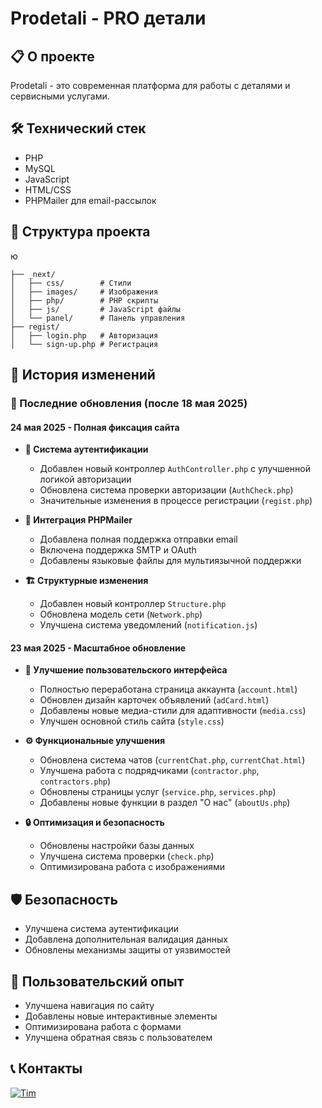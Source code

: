 # Prodetali - PRO детали

## 📋 О проекте

Prodetali - это современная платформа для работы с деталями и сервисными услугами.

## 🛠️ Технический стек

- PHP
- MySQL
- JavaScript
- HTML/CSS
- PHPMailer для email-рассылок

## 📁 Структура проекта

ю

```
├── _next/
│   ├── css/        # Стили
│   ├── images/     # Изображения
│   ├── php/        # PHP скрипты
│   ├── js/         # JavaScript файлы
│   └── panel/      # Панель управления
├── regist/
│   ├── login.php   # Авторизация
│   └── sign-up.php # Регистрация
```

## 📝 История изменений

### 🔄 Последние обновления (после 18 мая 2025)

#### 24 мая 2025 - Полная фиксация сайта

- **🔐 Система аутентификации**

  - Добавлен новый контроллер `AuthController.php` с улучшенной логикой авторизации
  - Обновлена система проверки авторизации (`AuthCheck.php`)
  - Значительные изменения в процессе регистрации (`regist.php`)

- **📧 Интеграция PHPMailer**

  - Добавлена полная поддержка отправки email
  - Включена поддержка SMTP и OAuth
  - Добавлены языковые файлы для мультиязычной поддержки

- **🏗️ Структурные изменения**
  - Добавлен новый контроллер `Structure.php`
  - Обновлена модель сети (`Network.php`)
  - Улучшена система уведомлений (`notification.js`)

#### 23 мая 2025 - Масштабное обновление

- **🎨 Улучшение пользовательского интерфейса**

  - Полностью переработана страница аккаунта (`account.html`)
  - Обновлен дизайн карточек объявлений (`adCard.html`)
  - Добавлены новые медиа-стили для адаптивности (`media.css`)
  - Улучшен основной стиль сайта (`style.css`)

- **⚙️ Функциональные улучшения**

  - Обновлена система чатов (`currentChat.php`, `currentChat.html`)
  - Улучшена работа с подрядчиками (`contractor.php`, `contractors.php`)
  - Обновлены страницы услуг (`service.php`, `services.php`)
  - Добавлены новые функции в раздел "О нас" (`aboutUs.php`)

- **🔒 Оптимизация и безопасность**
  - Обновлены настройки базы данных
  - Улучшена система проверки (`check.php`)
  - Оптимизирована работа с изображениями

## 🛡️ Безопасность

- Улучшена система аутентификации
- Добавлена дополнительная валидация данных
- Обновлены механизмы защиты от уязвимостей

## 👥 Пользовательский опыт

- Улучшена навигация по сайту
- Добавлены новые интерактивные элементы
- Оптимизирована работа с формами
- Улучшена обратная связь с пользователем

## 📞 Контакты

[![Tim](https://img.shields.io/github/forks/onwidget/astrowind.svg?style=social&label=forks&maxAge=86400&color=ff69b4)](https://t.me/timqwees)
